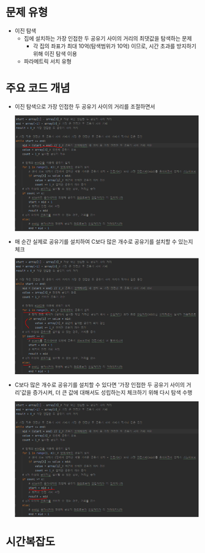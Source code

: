 # 문제 유형
- 이진 탐색
  - 집에 설치하는 가장 인접한 두 공유기 사이의 거리의 최댓값을 탐색하는 문제 
    - 각 집의 좌표가 최대 10억(탐색범위가 10억) 이므로, 시간 초과를 방지하기 위해 이진 탐색 이용
  - 파라메트릭 서치 유형 

# 주요 코드 개념
- 이진 탐색으로 가장 인접한 두 공유기 사이의 거리를 조절하면서
  
  ![img.png](캡처이미지/img.png)

- 매 순간 실제로 공유기를 설치하여 C보다 많은 개수로 공유기를 설치할 수 있는지 체크

  ![img_1.png](캡처이미지/img_1.png)

- C보다 많은 개수로 공유기를 설치할 수 있다면 '가장 인접한 두 공유기 사이의 거리'값을 증가시켜, 더 큰 값에 대해서도 성립하는지 체크하기 위해 다시 탐색 수행
  
  ![img_2.png](캡처이미지/img_2.png)

# 시간복잡도